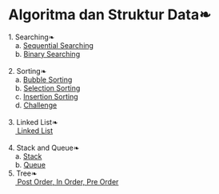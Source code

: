 <h1>Algoritma dan Struktur Data❧</h1>
<a>1. Searching❧</a><br>
<a>&emsp;</a>a. <a href="https://github.com/desyderian/ASD/tree/main/searching/sequential%20searching">Sequential Searching</a><br>
<a>&emsp;</a>b. <a href="https://github.com/desyderian/ASD/tree/main/searching/binary%20searching">Binary Searching</a><br><br>
<a>2. Sorting❧</a><br>
<a>&emsp;</a>a. <a href="https://github.com/desyderian/ASD/tree/main/sorting/bubble%20sort">Bubble Sorting</a><br>
<a>&emsp;</a>b. <a href="https://github.com/desyderian/ASD/blob/main/sorting/selection%20sort">Selection Sorting</a><br>
<a>&emsp;</a>c. <a href="https://github.com/desyderian/ASD/blob/main/sorting/insertion%20sort">Insertion Sorting</a><br>
<a>&emsp;</a>d. <a href="https://github.com/desyderian/ASD/blob/main/sorting/challenge.c">Challenge</a><br><br>
<a>3. Linked List❧</a><br>
<a>&emsp;</a><a href="https://github.com/desyderian/ASD/blob/main/linked%20list/README.md"> Linked List</a><br><br>
<a>4. Stack and Queue❧</a><br>
<a>&emsp;</a>a. <a href="https://github.com/desyderian/ASD/tree/main/sorting/bubble%20sort">Stack</a><br>
<a>&emsp;</a>b. <a href="https://github.com/desyderian/ASD/blob/main/sorting/selection%20sort">Queue</a><br>
<a>5. Tree❧</a><br>
<a>&emsp;</a><a href="https://github.com/desyderian/ASD/tree/main/tree"> Post Order, In Order, Pre Order</a>
